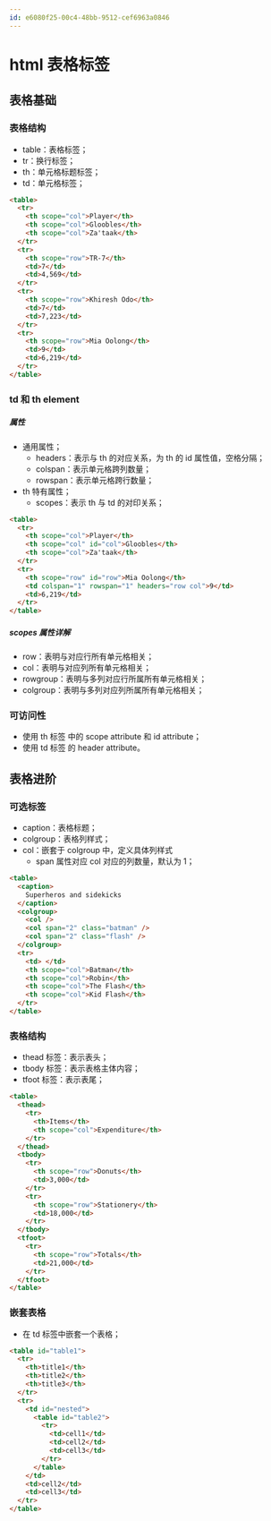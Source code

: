 ```yaml
---
id: e6080f25-00c4-48bb-9512-cef6963a0846
---
```


# html 表格标签

## 表格基础

### 表格结构

- table：表格标签；
- tr：换行标签；
- th：单元格标题标签；
- td：单元格标签；

```html
<table>
  <tr>
    <th scope="col">Player</th>
    <th scope="col">Gloobles</th>
    <th scope="col">Za'taak</th>
  </tr>
  <tr>
    <th scope="row">TR-7</th>
    <td>7</td>
    <td>4,569</td>
  </tr>
  <tr>
    <th scope="row">Khiresh Odo</th>
    <td>7</td>
    <td>7,223</td>
  </tr>
  <tr>
    <th scope="row">Mia Oolong</th>
    <td>9</td>
    <td>6,219</td>
  </tr>
</table>
```

### td 和 th element

##### 属性

- 通用属性；
  - headers：表示与 th 的对应关系，为 th 的 id 属性值，空格分隔；
  - colspan：表示单元格跨列数量；
  - rowspan：表示单元格跨行数量；
- th 特有属性；
  - scopes：表示 th 与 td 的对印关系；

```html
<table>
  <tr>
    <th scope="col">Player</th>
    <th scope="col" id="col">Gloobles</th>
    <th scope="col">Za'taak</th>
  </tr>
  <tr>
    <th scope="row" id="row">Mia Oolong</th>
    <td colspan="1" rowspan="1" headers="row col">9</td>
    <td>6,219</td>
  </tr>
</table>
```

##### scopes 属性详解

- row：表明与对应行所有单元格相关；
- col：表明与对应列所有单元格相关；
- rowgroup：表明与多列对应行所属所有单元格相关；
- colgroup：表明与多列对应列所属所有单元格相关；

### 可访问性

- 使用 th 标签 中的 scope attribute 和 id attribute；
- 使用 td 标签 的 header attribute。

## 表格进阶

### 可选标签

- caption：表格标题；
- colgroup：表格列样式；
- col：嵌套于 colgroup 中，定义具体列样式
  - span 属性对应 col 对应的列数量，默认为 1；

```html
<table>
  <caption>
    Superheros and sidekicks
  </caption>
  <colgroup>
    <col />
    <col span="2" class="batman" />
    <col span="2" class="flash" />
  </colgroup>
  <tr>
    <td> </td>
    <th scope="col">Batman</th>
    <th scope="col">Robin</th>
    <th scope="col">The Flash</th>
    <th scope="col">Kid Flash</th>
  </tr>
</table>
```

### 表格结构

- thead 标签：表示表头；
- tbody 标签：表示表格主体内容；
- tfoot 标签：表示表尾；

```html
<table>
  <thead>
    <tr>
      <th>Items</th>
      <th scope="col">Expenditure</th>
    </tr>
  </thead>
  <tbody>
    <tr>
      <th scope="row">Donuts</th>
      <td>3,000</td>
    </tr>
    <tr>
      <th scope="row">Stationery</th>
      <td>18,000</td>
    </tr>
  </tbody>
  <tfoot>
    <tr>
      <th scope="row">Totals</th>
      <td>21,000</td>
    </tr>
  </tfoot>
</table>
```

### 嵌套表格

- 在 td 标签中嵌套一个表格；

```html
<table id="table1">
  <tr>
    <th>title1</th>
    <th>title2</th>
    <th>title3</th>
  </tr>
  <tr>
    <td id="nested">
      <table id="table2">
        <tr>
          <td>cell1</td>
          <td>cell2</td>
          <td>cell3</td>
        </tr>
      </table>
    </td>
    <td>cell2</td>
    <td>cell3</td>
  </tr>
</table>
```
